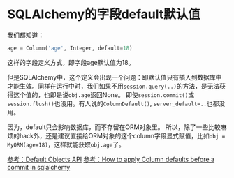 # SQLAlchemy的字段default默认值

我们都知道：
```py
age = Column('age', Integer, default=18)
```
这样的字段定义方式，即字段age默认值为18。

但是SQLAlchemy中，这个定义会出现一个问题：即默认值只有插入到数据库中才能生效。同样在运行中时，我们如果不用`session.query(..)`的方法，是无法获得这个值的，也即是说`obj.age`返回None。
即使`session.commit()`或`session.flush()`也没用。有人说的`ColumnDefault()`, `server_default=..`也都没用。

因为，default只会影响数据库，而不存留在ORM对象里。
所以，除了一些比较麻烦的hack外，还是建议直接给ORM对象的这个column字段显式赋值，比如`obj = MyORM(age=18)`，这样就能获取`obj.age`了。

[参考：Default Objects API](https://docs.sqlalchemy.org/en/rel_0_9/core/defaults.html#sqlalchemy.schema.ColumnDefault)
[参考：How to apply Column defaults before a commit in sqlalchemy](https://stackoverflow.com/questions/13791487/how-to-apply-column-defaults-before-a-commit-in-sqlalchemy)

